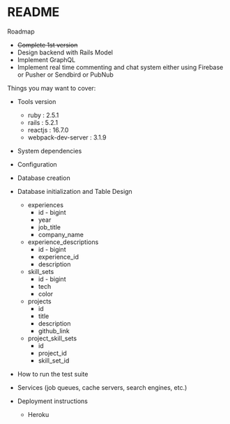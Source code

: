# README

Roadmap
- ~~Complete 1st version~~ 
- Design backend with Rails Model
- Implement GraphQL 
- Implement real time commenting and chat system either using Firebase or Pusher or Sendbird or PubNub

Things you may want to cover:
* Tools version
    * ruby : 2.5.1
    * rails : 5.2.1
    * reactjs : 16.7.0
    * webpack-dev-server : 3.1.9

* System dependencies

* Configuration

* Database creation

* Database initialization and Table Design
    * experiences
        * id - bigint
        * year
        * job_title
        * company_name
    * experience_descriptions
        * id - bigint
        * experience_id
        * description
    * skill_sets
        * id - bigint
        * tech
        * color
    * projects
        * id
        * title
        * description
        * github_link
    * project_skill_sets
        * id
        * project_id
        * skill_set_id

* How to run the test suite

* Services (job queues, cache servers, search engines, etc.)

* Deployment instructions
    * Heroku 


